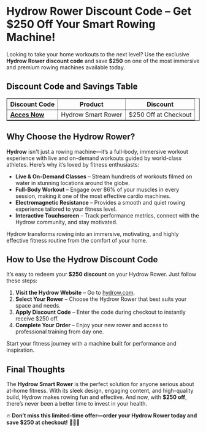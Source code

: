 <h1>Hydrow Rower Discount Code – Get $250 Off Your Smart Rowing Machine!</h1>
<p>Looking to take your home workouts to the next level? Use the exclusive <strong>Hydrow Rower discount code</strong> and save <strong>$250</strong> on one of the most immersive and premium rowing machines available today.</p>

<h2>Discount Code and Savings Table</h2>
<table border="1" cellpadding="10" cellspacing="0">
    <tr>
        <th>Discount Code</th>
        <th>Product</th>
        <th>Discount</th>
    </tr>
    <tr>
        <td><a href="https://urlli.com/hydrow250off" target="_blank"><strong>Acces Now</strong></a></td>
        <td>Hydrow Smart Rower</td>
        <td>$250 Off at Checkout</td>
    </tr>
</table>

<h2>Why Choose the Hydrow Rower?</h2>
<p><strong>Hydrow</strong> isn't just a rowing machine—it’s a full-body, immersive workout experience with live and on-demand workouts guided by world-class athletes. Here’s why it’s loved by fitness enthusiasts:</p>
<ul>
    <li><strong>Live & On-Demand Classes</strong> – Stream hundreds of workouts filmed on water in stunning locations around the globe.</li>
    <li><strong>Full-Body Workout</strong> – Engage over 86% of your muscles in every session, making it one of the most effective cardio machines.</li>
    <li><strong>Electromagnetic Resistance</strong> – Provides a smooth and quiet rowing experience tailored to your fitness level.</li>
    <li><strong>Interactive Touchscreen</strong> – Track performance metrics, connect with the Hydrow community, and stay motivated.</li>
</ul>
<p>Hydrow transforms rowing into an immersive, motivating, and highly effective fitness routine from the comfort of your home.</p>

<h2>How to Use the Hydrow Discount Code</h2>
<p>It’s easy to redeem your <strong>$250 discount</strong> on your Hydrow Rower. Just follow these steps:</p>
<ol>
    <li><strong>Visit the Hydrow Website</strong> – Go to <a href="https://hydrow.com" target="_blank">hydrow.com</a>.</li>
    <li><strong>Select Your Rower</strong> – Choose the Hydrow Rower that best suits your space and needs.</li>
    <li><strong>Apply Discount Code</strong> – Enter the code during checkout to instantly receive $250 off.</li>
    <li><strong>Complete Your Order</strong> – Enjoy your new rower and access to professional training from day one.</li>
</ol>
<p>Start your fitness journey with a machine built for performance and inspiration.</p>

<h2>Final Thoughts</h2>
<p>The <strong>Hydrow Smart Rower</strong> is the perfect solution for anyone serious about at-home fitness. With its sleek design, engaging content, and high-quality build, Hydrow makes rowing fun and effective. And now, with <strong>$250 off</strong>, there’s never been a better time to invest in your health.</p>
<p>🔥 <strong>Don’t miss this limited-time offer—order your Hydrow Rower today and save $250 at checkout!</strong> 🚣‍♂️💪</p>
